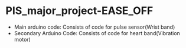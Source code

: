 # PIS_major_project-EASE_OFF
* Main arduino code: Consists of code for pulse sensor(Wrist band)
* Secondary Arduino Code: Consists of code for heart band(Vibration motor)
